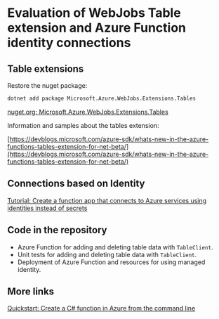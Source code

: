# Evaluation of WebJobs Table extension and Azure Function identity connections

## Table extensions

Restore the nuget package:

```bash
dotnet add package Microsoft.Azure.WebJobs.Extensions.Tables
```

[nuget.org: Microsoft.Azure.WebJobs.Extensions.Tables](https://www.nuget.org/packages/Microsoft.Azure.WebJobs.Extensions.Tables)

Information and samples about the tables extension:

[https://devblogs.microsoft.com/azure-sdk/whats-new-in-the-azure-functions-tables-extension-for-net-beta/](https://devblogs.microsoft.com/azure-sdk/whats-new-in-the-azure-functions-tables-extension-for-net-beta/)

## Connections based on Identity

[Tutorial: Create a function app that connects to Azure services using identities instead of secrets](https://docs.microsoft.com/en-us/azure/azure-functions/functions-identity-based-connections-tutorial)

## Code in the repository

- Azure Function for adding and deleting table data with ```TableClient```.
- Unit tests for adding and deleting table data with ```TableClient```.
- Deployment of Azure Function and resources for using managed identity. 

## More links

[Quickstart: Create a C# function in Azure from the command line](https://docs.microsoft.com/en-us/azure/azure-functions/create-first-function-cli-csharp?tabs=azure-cli%2Cin-process)